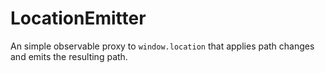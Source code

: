 # LocationEmitter
An simple observable proxy to `window.location` that applies path changes and emits the resulting path.

